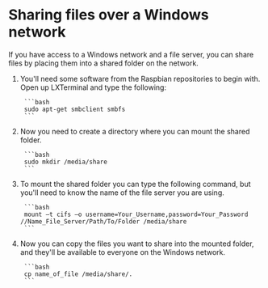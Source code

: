 # Sharing files over a Windows network

If you have access to a Windows network and a file server, you can share files by placing them into a shared folder on the network.

1. You'll need some software from the Raspbian repositories to begin with. Open up LXTerminal and type the following:

		```bash
		sudo apt-get smbclient smbfs
		```

2. Now you need to create a directory where you can mount the shared folder.

		```bash
		sudo mkdir /media/share
		```

3. To mount the shared folder you can type the following command, but you'll need to know the name of the file server you are using.

		```bash
		mount –t cifs –o username=Your_Username,password=Your_Password //Name_File_Server/Path/To/Folder /media/share
		```

4. Now you can copy the files you want to share into the mounted folder, and they'll be available to everyone on the Windows network.

		```bash
		cp name_of_file /media/share/.
		```
